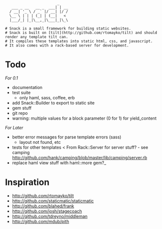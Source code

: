                             _
       ___ _ __   __ _  ___| | __
      / __| '_ \ / _` |/ __| |/ /
      \__ \ | | | (_| | (__|   <
      |___/_| |_|\__,_|\___|_|\_\
      
    # Snack is a small framework for building static websites.
    # Snack is built on [tilt](http://github.com/rtomayko/tilt) and should render any template tilt can.
    # It compiles these templates into static html, css, and javascript.
    # It also comes with a rack-based server for development.
    
Todo
=============================================
*For 0.1*

- documentation
- test suite
  - only haml, sass, coffee, erb
- add Snack::Builder to export to static site
- gem stuff
- git repo
- warning: multiple values for a block parameter (0 for 1) for yield_content

*For Later*

- better error messages for parse template errors (sass)
  - layout not found, etc
- tests for other templates
 < From Rack::Server for server stuff? - see camping http://github.com/hank/camping/blob/master/lib/camping/server.rb
- replace haml view stuff with haml::more gem?_

Inspiration
=============
 - http://github.com/rtomayko/tilt
 - http://github.com/staticmatic/staticmatic
 - http://github.com/blahed/frank
 - http://github.com/josh/stagecoach
 - http://github.com/tdreyno/middleman
 - http://github.com/mdub/pith